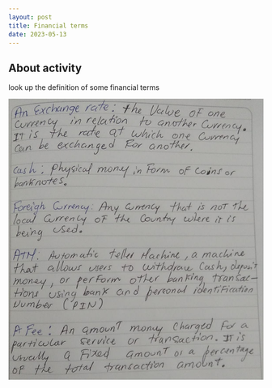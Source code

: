 ```yaml
---
layout: post
title: Financial terms
date: 2023-05-13
---
```


## About activity

look up the definition of some financial terms

<img src="/images/money.jpeg/" alt="" />